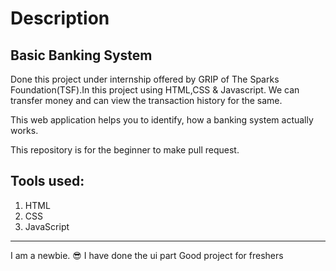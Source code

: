 # Description
## Basic Banking System

Done this project under internship offered by GRIP of The Sparks Foundation(TSF).In this project using HTML,CSS &amp; Javascript. We can transfer money and can view the transaction history for the same.

This web application helps you to identify, how a banking system actually works.

This repository is for the beginner to make pull request.

## Tools used:

1. HTML
2. CSS
3. JavaScript

----------------------------------------------------------------
I am a newbie. 😎
I have done the ui part
Good project for freshers

